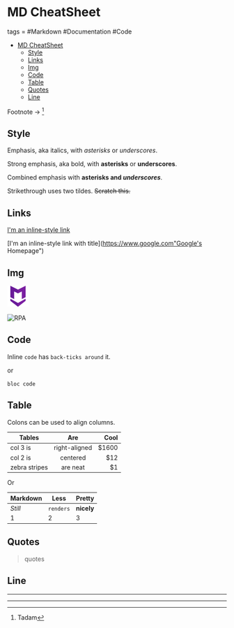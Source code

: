 # MD CheatSheet
tags = #Markdown #Documentation #Code

<!-- table of contents (auto) -->
* [MD CheatSheet](#md-cheatsheet)
    * [Style](#style)
    * [Links](#links)
    * [Img](#img)
    * [Code](#code)
    * [Table](#table)
    * [Quotes](#quotes)
    * [Line](#line)
<!-- (end of auto-toc) -->


Footnote -> [^1]

[^1]: Tadam



## Style
Emphasis, aka italics, with *asterisks* or _underscores_.

Strong emphasis, aka bold, with **asterisks** or __underscores__.

Combined emphasis with **asterisks and _underscores_**.

Strikethrough uses two tildes. ~~Scratch this.~~

## Links
[I'm an inline-style link](https://www.google.com)

[I'm an inline-style link with title](https://www.google.com"Google's Homepage")

## Img
![alt text](https://github.com/adam-p/markdown-here/raw/master/src/common/images/icon48.png "Hover text")

![RPA](Img/<img>.png)


## Code
Inline `code` has `back-ticks around` it.

or 

```
bloc code
```

## Table
Colons can be used to align columns.

| Tables        | Are           | Cool  |
| ------------- |:-------------:| -----:|
| col 3 is      | right-aligned | $1600 |
| col 2 is      | centered      |   $12 |
| zebra stripes | are neat      |    $1 |

Or 

Markdown | Less | Pretty
--- | --- | ---
*Still* | `renders` | **nicely**
1 | 2 | 3

## Quotes

> quotes

## Line

*** 
---

